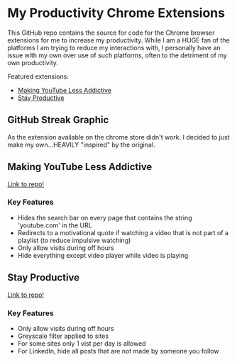 # My Productivity Chrome Extensions

This GitHub repo contains the source for code for the Chrome browser extensions for me to increase my productivity. While I am a HUGE fan of the platforms I am trying to reduce my interactions with, I personally have an issue with my own over use of such platforms, often to the detriment of my own productivity.

Featured extensions:

-   [Making YouTube Less Addictive](#making-youtube-less-addictive)
-   [Stay Productive](#stay-productive)

## GitHub Streak Graphic

As the extension available on the chrome store didn't work. I decided to just make my own...HEAVILY "inspired" by the original.

## Making YouTube Less Addictive

[Link to repo!](https://github.com/xavier-kong/chrome-extensions/tree/master/make-youtube-better)

### Key Features

-   Hides the search bar on every page that contains the string 'youtube.com' in the URL
-   Redirects to a motivational quote if watching a video that is not part of a playlist (to reduce impulsive watching)
-   Only allow visits during off hours
-   Hide everything except video player while video is playing

## Stay Productive

[Link to repo!](https://github.com/xavier-kong/chrome-extensions/tree/master/stay-productive)

### Key Features

-   Only allow visits during off hours
-   Greyscale filter applied to sites
-   For some sites only 1 vist per day is allowed
-   For LinkedIn, hide all posts that are not made by someone you follow
